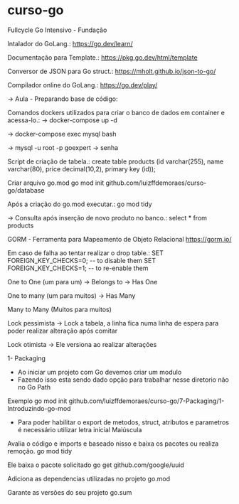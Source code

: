 # curso-go
Fullcycle Go Intensivo - Fundação

Intalador do GoLang.:
https://go.dev/learn/

Documentação para Template.:
https://pkg.go.dev/html/template

Conversor de JSON para Go struct.:
https://mholt.github.io/json-to-go/

Compilador online do GoLang.:
https://go.dev/play/


-> Aula - Preparando base de código:

Comandos dockers utilizados para criar o banco de dados em container e acessa-lo.:
-> docker-compose up -d

-> docker-compose exec mysql bash

-> mysql -u root -p goexpert
-> senha

Script de criação de tabela.:
create table products (id varchar(255), name varchar(80), price decimal(10,2), primary key (id));

Criar arquivo go.mod
go mod init github.com/luizffdemoraes/curso-go/database

Após a criação do go.mod executar.:
go mod tidy

-> Consulta após inserção de novo produto no banco.:
select * from products

GORM - Ferramenta para Mapeamento de Objeto Relacional
https://gorm.io/

Em caso de falha ao tentar realizar o drop table.:
SET FOREIGN_KEY_CHECKS=0; -- to disable them
SET FOREIGN_KEY_CHECKS=1; -- to re-enable them

One to One (um para um) 
-> Belongs to 
-> Has One

One to many (um para muitos)
-> Has Many

Many to Many (Muitos para muitos)

Lock pessimista
-> Lock a tabela, a linha fica numa linha de espera para poder realizar alteração após comitar

Lock otimista
-> Ele versiona ao realizar alterações

1- Packaging
- Ao iniciar um projeto com Go devemos criar um modulo
- Fazendo isso esta sendo dado opção para trabalhar nesse diretorio não no Go Path

Exemplo
go mod init github.com/luizffdemoraes/curso-go/7-Packaging/1-Introduzindo-go-mod

- Para poder habilitar o export de metodos, struct, atributos e parametros é necessário utilizar letra inicial Maiúscula

Avalia o código e imports e baseado nisso e baixa os pacotes ou realiza remoção.
go mod tidy 

Ele baixa o pacote solicitado
go get github.com/google/uuid

Adiciona as dependencias utilizadas no projeto
go.mod

Garante as versões do seu projeto
go.sum 